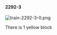 #### 2292-3
![train-2292-3-0.png](https://github.com/lil-lab/nlvr/raw/master/nlvr/train/images/22/train-2292-3-0.png "train-2292-3-0.png")

There is 1 yellow block